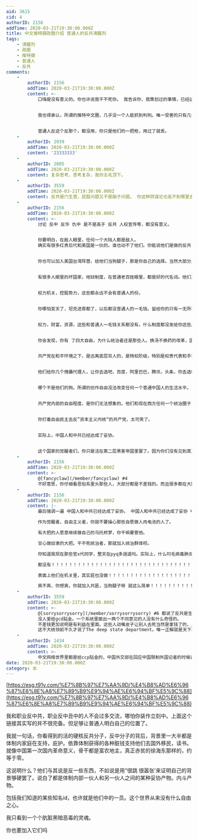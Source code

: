 ```yaml
---
aid: 3615
cid: 4
authorID: 2156
addTime: 2020-03-21T19:30:00.000Z
title: 中文推特键政圈介绍 普通人的反共清醒剂
tags:
    - 清醒剂
    - 政圈
    - 推特键
    - 普通人
    - 反共
comments:
    -
        authorID: 2156
        addTime: 2020-03-21T19:30:00.000Z
        content: >-
            口嗨是没有意义的。你也许说我干不死你。 我告诉你，我策划过的事情，已经达到了我的具体目的。


            我也得承认，所谓的推特中文圈，几乎没一个人能抓到判刑。唯一受害的只有几个可怜巴巴的农民，维权工人，动物环保底层人，他们是最无辜的，因为他们什么资本，后台都没有。那些一腔热血的工人农民永远得不到好的结果。而安详吹鼓手们，给美军台军当卧底的内应们，2代3代们，不管谁上台，他们都毫无损失。


            普通人反这个反那个，都没用，你只是他们的一把枪，用过了就丢。
    -
        authorID: 2939
        addTime: 2020-03-21T19:30:00.000Z
        content: '23333333'
    -
        authorID: 2805
        addTime: 2020-03-21T19:30:00.000Z
        content: 复杂思考，思考复杂，我你五毛顶下。
    -
        authorID: 3559
        addTime: 2020-03-21T19:30:00.000Z
        content: 反共是门生意，屁股问题又不是脑子问题。 你这种阴谋论也高不到哪里去。 期待统治阶级自己推翻自己，那是做梦，个体不能代表群体。
    -
        authorID: 2156
        addTime: 2020-03-21T19:30:00.000Z
        content: >-
            讨论 反中 反华 仇中 是不是高于 反共 人权宣传等，都没有意义。


            你要明白，在敌人眼里，任何一个大陆人都是敌人。
            确实有很多红贵后代和美国是一伙的。谁也动不了他们。你能说他们是做的反共，反什么都是假的。他们保的就是自己的在华利益。这种分赃大会，你一个无名老百姓，随便碾死的。


            你也可以加入美国台湾阵营，给他们当狗腿子，那是你自己的选择。当然大部分人只是去西方工作，带着大钱去潇洒罢了。和政治不需要有什么瓜葛，和中国说再见吧。不喜欢就走，离职了说啥都是一回事。


            有很多人眼里的坏国家，地狱制度，在普通老百姓眼里，都是好的代名词。他们真的不需要你说的那些东西。


            权力机关，控股势力，这些都永远不会有普通人的份。


            你哪怕变天了，坦克进首都了，以后都没普通人的一毛钱。留给你的只有一无所有的自由。然后大批大批的人逃出中国变成新的打工仔，俄国难民。几千万人去美国西方，到时候还有你的饭碗嘛


            权力，财富，资源，这些和普通人一毛钱关系都没有。什么制度都没发给你这些。


            你会发现，你有 了四大自由，为什么统治者还是那些人。换汤不换药的改革，国名变了都一样。


            共产党在和平环境之下，是远离底层穷人的，是特权阶级，特别是权贵代表和手套们。


            他们给你几个傀儡代理人，让你去选吧，百度，阿里巴巴，腾讯，头条，你去选啊。


            哪个不是他们的狗。所谓的创作自由没法改变任何一个普通中国人的生活水平。


            共产党内部的自由程度，是你们无法想象的。他们和现在西方任何一个统治圈子，没有区别。


            你打着自由民主去反”资本主义内核“的共产党，太可笑了。


            实际上，中国人和中共已经达成了妥协。


            这个国家的觉醒者们，你只是活在第二层黑客帝国里罢了。因为你们没有见到真正的真相，一个为所欲为的天堂。
    -
        authorID: 2156
        addTime: 2020-03-21T19:30:00.000Z
        content: >-
            @[fancyclaw](/member/fancyclaw) #4
            不好意思，你仔细看恶俗系里头那些人，大部分都是不差钱的。而且很多都在大陆活跃的很。这些人是国内所谓的反贼代表，他们反谁？反他爸爸还是反他妈妈？
    -
        authorID: 2156
        addTime: 2020-03-21T19:30:00.000Z
        content: |-
            最后强调一遍 中国人和中共已经达成了妥协。 中国人和中共已经达成了妥协 中国人和中共已经达成了妥协 中国人和中共已经达成了妥协

            作为觉醒者，自由主义者，你就不要操心那些自愿做人肉电池的人了。

            有大把的人愿意继续做自己的乌托邦梦，你干嘛要管他。

            甘心做奴隶的大把。干不死统治者，那就加入统治群体呗。

            你知道我现在那些官x代同学，整天在pyq多逍遥吗。实际上，什么叼毛病毒肺炎，防控，跟他们一点关系

            都没有！！！！！！！！！！！！！！！！！！！！！！！！！！！！！！！！！！！！！！

            表面上他们在机关里，其实屁也没做！！！！！！！！！！！！！！！！！！！！！！！！

            爽不爽，你想爽，你就加入共匪，当狗腿子呀 就这么简单！！！！！！！！！！！！！！！！！！！！！！！！！！
    -
        authorID: 3559
        addTime: 2020-03-21T19:30:00.000Z
        content: >-
            @[sorrysorrysorry](/member/sorrysorrysorry) #6 都说了反共是生意。自己反自己的终究是少数。
            没人爱给gcd贴金。一个系统里面出一两个不同意见的人没有什么奇怪的。
            不差钱更加说明是有利益在里面。这些人动嘴皮子让别人去死当然是拿钱了的，比如占中叫的最的几个核心人员全都在国外，有几个是给香港大众真正谋福利的。
            这不大统领前不久才说了The deep state department。唯一正解就是天下政客一般黑，乌鸦莫要笑猪黑。
    -
        authorID: 1434
        addTime: 2020-03-21T19:30:00.000Z
        content: >-
            中文网络世界里都是给ccp贴金的，中国外交部在回应中国限制外国记者的时候说“那么关于中国多元化的新闻是哪里来的，不是外媒写的吗”。我实在觉得无语。我觉得中文世界都不是多元化的，ccp在控制中文世界，清楚多元信息。即使是海外的中文网站，也会被他们攻击，收购，刁难。中文世界不允许多元。
date: 2020-03-21T19:30:00.000Z
category: 水
---
```


[https://esg.t91y.com/%E7%8B%97%E7%AA%9D/%E4%B8%AD%E6%96%87%E6%8E%A8%E7%89%B9%E9%94%AE%E6%94%BF%E5%9C%88](https://esg.t91y.com/%E7%8B%97%E7%AA%9D/%E4%B8%AD%E6%96%87%E6%8E%A8%E7%89%B9%E9%94%AE%E6%94%BF%E5%9C%88)

我和职业反中共，职业反中丑中的人不会过多交流，哪怕你装作立刻中。上面这个链接其实写的并不很完备。但足够让普通人明白自己的位置了。

我就一句话，你看得到的活的硬核反共分子，反中分子的背后，背景里一大半都是体制内家庭在支持，庇护。依靠体制获得的各种脏钱支持他们去国外移民，读书。就像中国第一次国内革命意义，骨干都是富农地主，真正赤贫的徐海东那样的，约等于零。

这说明什么？他们与其说是反一些东西，不如说是用“很跳 很嚣张’来证明自己的背景够硬罢了。说白了都是体制内部一伙人和另一伙人之间的某种妥协产物。内斗产物。

包括我们知道的某些知名id，也许就是他们中的一员。这个世界从来没有什么自由之心。

我只看到一个个肮脏黑暗恶毒的灵魂。

你也要加入它们吗
